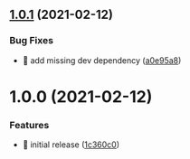 ## [1.0.1](https://github.com/Lchemist/cz-cc/compare/v1.0.0...v1.0.1) (2021-02-12)


### Bug Fixes

* 🐛 add missing dev dependency ([a0e95a8](https://github.com/Lchemist/cz-cc/commit/a0e95a82fa37922e3c32a949e6a0c84691075130))

# 1.0.0 (2021-02-12)


### Features

* 🎉 initial release ([1c360c0](https://github.com/Lchemist/cz-cc/commit/1c360c0c8add7dedaaa7a6ac16684798950aa51a))
